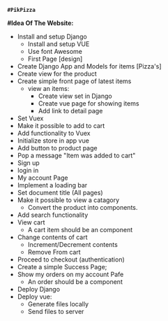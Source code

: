 **```#PikPizza```**

**#Idea Of The Website:**
<br>
- Install and setup Django<br>
    - Install and setup VUE<br>
    - Use font Awesome<br>
    - First Page [design]<br>
- Create Django App and Models for items [Pizza's]<br>
- Create view for the product<br>
- Create simple front page of latest items<br>
    - view an items:<br>
        - Create view set in Django<br>
        - Create vue page for showing items<br>
        - Add link to detail page<br>
- Set Vuex<br>
- Make it possible to add to cart<br>
- Add functionality to Vuex<br>
- Initialize store in app vue<br>
- Add button to product page<br>
- Pop a message "Item was added to cart"<br>
- Sign up<br>
- login in<br>
- My account Page<br>
- Implement a loading bar<br>
- Set document title (All pages)<br>
- Make it possible to view a catagory<br>
    - Convert the product into components.<br>
- Add search functionality<br>
- View cart<br>
    - A cart item should be an component<br>
- Change contents of cart<br>
    - Increment/Decrement contents<br>
    - Remove From cart<br>
- Proceed to checkout (authentication)<br>
- Create a simple Success Page;<br>
- Show my orders on my account Pafe<br>
    - An order should be a component<br>
- Deploy Django<br>
- Deploy vue:<br>
    - Generate files locally<br>
    - Send files to server



